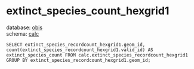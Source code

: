 # extinct_species_count_hexgrid1
database: [obis](../)  
schema: [calc](calc)  

    SELECT extinct_species_recordcount_hexgrid1.geom_id, count(extinct_species_recordcount_hexgrid1.valid_id) AS extinct_species_count FROM calc.extinct_species_recordcount_hexgrid1 GROUP BY extinct_species_recordcount_hexgrid1.geom_id;